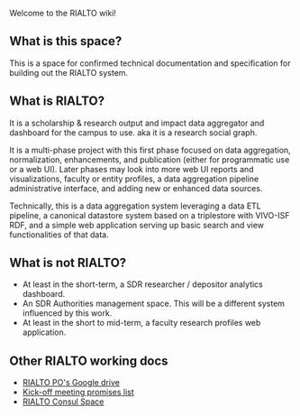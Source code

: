 Welcome to the RIALTO wiki!

## What is this space?
This is a space for confirmed technical documentation and specification for building out the RIALTO system.

## What is RIALTO?
It is a scholarship & research output and impact data aggregator and dashboard for the campus to use. aka it is a research social graph.

It is a multi-phase project with this first phase focused on data aggregation, normalization, enhancements, and publication (either for programmatic use or a web UI). Later phases may look into more web UI reports and visualizations, faculty or entity profiles, a data aggregation pipeline administrative interface, and adding new or enhanced data sources.

Technically, this is a data aggregation system leveraging a data ETL pipeline, a canonical datastore system based on a triplestore with VIVO-ISF RDF, and a simple web application serving up basic search and view functionalities of that data.

## What is not RIALTO?
* At least in the short-term, a SDR researcher / depositor analytics dashboard. 
* An SDR Authorities management space. This will be a different system influenced by this work.
* At least in the short to mid-term, a faculty research profiles web application.

## Other RIALTO working docs
* [RIALTO PO's Google drive](https://drive.google.com/drive/u/1/folders/0B_7WttFlpI99b1I4YmtxVHdIaEU)
* [Kick-off meeting promises list](https://consul.stanford.edu/display/RIALTO/RIALTO+Kick+Off+Meeting+-+Spring+2017)
* [RIALTO Consul Space](https://consul.stanford.edu/display/RIALTO/RIALTO+Home)

